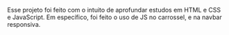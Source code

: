 Esse projeto foi feito com o intuito de aprofundar estudos em HTML e CSS e JavaScript. Em específico, foi feito o uso de JS no carrossel, e na navbar responsiva.